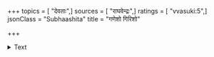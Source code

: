 +++
topics = [ "देवताः",]
sources = [ "राघवेन्द्रः",]
ratings = [ "vvasuki:5",]
jsonClass = "Subhaashita"
title = "गणेशो गिरिशो"

+++

<details><summary>Text</summary>

गणेशो गिरिशो गौरी गङ्गा गौरीगुरुर्गुरुः।  
गीता गोविन्दगायत्र्यौ गोकुलः पान्तु गादयः॥
</details>
